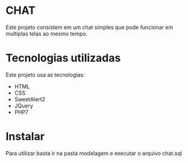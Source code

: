 # CHAT
Este projeto consistem em um chat simples que pode funcionar em multiplas telas ao mesmo tempo.

# Tecnologias utilizadas
Este projeto usa as tecnologias:
- HTML
- CSS
- SweetAlert2
- JQuery
- PHP7

# Instalar
Para utilizar basta ir na pasta modelagem e executar o arquivo chat.sql

